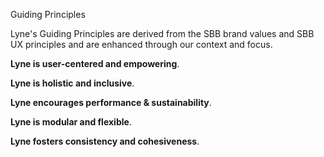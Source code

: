 <sbb-title level="1" class="page-title">Guiding Principles</sbb-title>

Lyne's Guiding Principles are derived from the SBB brand values and SBB UX principles and are enhanced through our context and focus.

**Lyne is user-centered and empowering**.

**Lyne is holistic and inclusive**.

**Lyne encourages performance & sustainability**.

**Lyne is modular and flexible**.

**Lyne fosters consistency and cohesiveness**.
